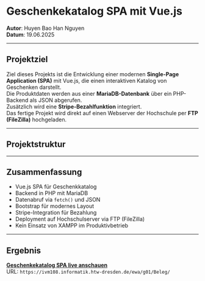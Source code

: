 # Geschenkekatalog SPA mit Vue.js

**Autor**: Huyen Bao Han Nguyen  
**Datum**: 19.06.2025

---

## Projektziel

Ziel dieses Projekts ist die Entwicklung einer modernen **Single-Page Application (SPA)** mit Vue.js, die einen interaktiven Katalog von Geschenken darstellt.  
Die Produktdaten werden aus einer **MariaDB-Datenbank** über ein PHP-Backend als JSON abgerufen.  
Zusätzlich wird eine **Stripe-Bezahlfunktion** integriert.  
Das fertige Projekt wird direkt auf einen Webserver der Hochschule per **FTP (FileZilla)** hochgeladen.

---

## Projektstruktur


---

## Zusammenfassung

- Vue.js SPA für Geschenkkatalog  
- Backend in PHP mit MariaDB  
- Datenabruf via `fetch()` und JSON  
- Bootstrap für modernes Layout  
- Stripe-Integration für Bezahlung  
- Deployment auf Hochschulserver via FTP (FileZilla)  
- Kein Einsatz von XAMPP im Produktivbetrieb  

---

## Ergebnis

**[Geschenkekatalog SPA live anschauen](https://ivm108.informatik.htw-dresden.de/ewa/g01/Beleg/)**  
URL: `https://ivm108.informatik.htw-dresden.de/ewa/g01/Beleg/`
